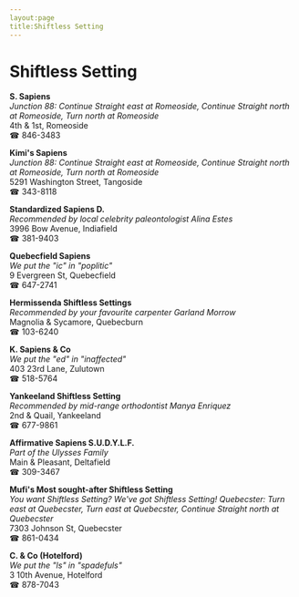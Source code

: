 ```yaml
---
layout:page
title:Shiftless Setting
---
```

# Shiftless Setting

**S. Sapiens**  
_Junction 88: Continue Straight east at Romeoside, Continue Straight north at Romeoside, Turn north at Romeoside_  
4th & 1st, Romeoside  
☎ 846-3483



**Kimi's Sapiens**  
_Junction 88: Continue Straight east at Romeoside, Continue Straight north at Romeoside, Turn north at Romeoside_  
5291 Washington Street, Tangoside  
☎ 343-8118



**Standardized Sapiens D.**  
_Recommended by local celebrity paleontologist Alina Estes_  
3996 Bow Avenue, Indiafield  
☎ 381-9403



**Quebecfield Sapiens**  
_We put the "ic" in "poplitic"_  
9 Evergreen St, Quebecfield  
☎ 647-2741



**Hermissenda Shiftless Settings**  
_Recommended by your favourite carpenter Garland Morrow_  
Magnolia & Sycamore, Quebecburn  
☎ 103-6240



**K. Sapiens & Co**  
_We put the "ed" in "inaffected"_  
403 23rd Lane, Zulutown  
☎ 518-5764



**Yankeeland Shiftless Setting**  
_Recommended by mid-range orthodontist Manya Enriquez_  
2nd & Quail, Yankeeland  
☎ 677-9861



**Affirmative Sapiens S.U.D.Y.L.F.**  
_Part of the Ulysses Family_  
Main & Pleasant, Deltafield  
☎ 309-3467



**Mufi's Most sought-after Shiftless Setting**  
_You want Shiftless Setting? We've got Shiftless Setting! 
Quebecster: Turn east at Quebecster, Turn east at Quebecster, Continue Straight north at Quebecster_  
7303 Johnson St, Quebecster  
☎ 861-0434



**C. & Co (Hotelford)**  
_We put the "ls" in "spadefuls"_  
3 10th Avenue, Hotelford  
☎ 878-7043



